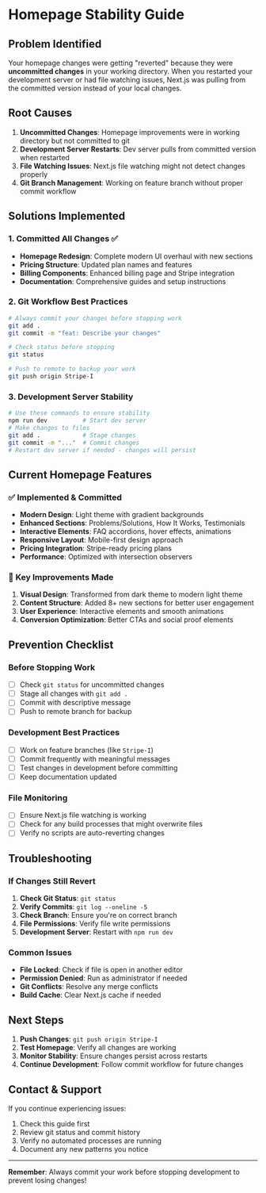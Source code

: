 # Homepage Stability Guide

## Problem Identified

Your homepage changes were getting "reverted" because they were **uncommitted changes** in your working directory. When you restarted your development server or had file watching issues, Next.js was pulling from the committed version instead of your local changes.

## Root Causes

1. **Uncommitted Changes**: Homepage improvements were in working directory but not committed to git
2. **Development Server Restarts**: Dev server pulls from committed version when restarted
3. **File Watching Issues**: Next.js file watching might not detect changes properly
4. **Git Branch Management**: Working on feature branch without proper commit workflow

## Solutions Implemented

### 1. Committed All Changes ✅
- **Homepage Redesign**: Complete modern UI overhaul with new sections
- **Pricing Structure**: Updated plan names and features
- **Billing Components**: Enhanced billing page and Stripe integration
- **Documentation**: Comprehensive guides and setup instructions

### 2. Git Workflow Best Practices
```bash
# Always commit your changes before stopping work
git add .
git commit -m "feat: Describe your changes"

# Check status before stopping
git status

# Push to remote to backup your work
git push origin Stripe-I
```

### 3. Development Server Stability
```bash
# Use these commands to ensure stability
npm run dev          # Start dev server
# Make changes to files
git add .            # Stage changes
git commit -m "..."  # Commit changes
# Restart dev server if needed - changes will persist
```

## Current Homepage Features

### ✅ Implemented & Committed
- **Modern Design**: Light theme with gradient backgrounds
- **Enhanced Sections**: Problems/Solutions, How It Works, Testimonials
- **Interactive Elements**: FAQ accordions, hover effects, animations
- **Responsive Layout**: Mobile-first design approach
- **Pricing Integration**: Stripe-ready pricing plans
- **Performance**: Optimized with intersection observers

### 🎯 Key Improvements Made
1. **Visual Design**: Transformed from dark theme to modern light theme
2. **Content Structure**: Added 8+ new sections for better user engagement
3. **User Experience**: Interactive elements and smooth animations
4. **Conversion Optimization**: Better CTAs and social proof elements

## Prevention Checklist

### Before Stopping Work
- [ ] Check `git status` for uncommitted changes
- [ ] Stage all changes with `git add .`
- [ ] Commit with descriptive message
- [ ] Push to remote branch for backup

### Development Best Practices
- [ ] Work on feature branches (like `Stripe-I`)
- [ ] Commit frequently with meaningful messages
- [ ] Test changes in development before committing
- [ ] Keep documentation updated

### File Monitoring
- [ ] Ensure Next.js file watching is working
- [ ] Check for any build processes that might overwrite files
- [ ] Verify no scripts are auto-reverting changes

## Troubleshooting

### If Changes Still Revert
1. **Check Git Status**: `git status`
2. **Verify Commits**: `git log --oneline -5`
3. **Check Branch**: Ensure you're on correct branch
4. **File Permissions**: Verify file write permissions
5. **Development Server**: Restart with `npm run dev`

### Common Issues
- **File Locked**: Check if file is open in another editor
- **Permission Denied**: Run as administrator if needed
- **Git Conflicts**: Resolve any merge conflicts
- **Build Cache**: Clear Next.js cache if needed

## Next Steps

1. **Push Changes**: `git push origin Stripe-I`
2. **Test Homepage**: Verify all changes are working
3. **Monitor Stability**: Ensure changes persist across restarts
4. **Continue Development**: Follow commit workflow for future changes

## Contact & Support

If you continue experiencing issues:
1. Check this guide first
2. Review git status and commit history
3. Verify no automated processes are running
4. Document any new patterns you notice

---

**Remember**: Always commit your work before stopping development to prevent losing changes!




